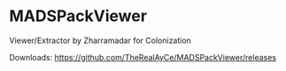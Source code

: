 # MADSPackViewer
Viewer/Extractor by Zharramadar for Colonization

Downloads: https://github.com/TheRealAyCe/MADSPackViewer/releases
